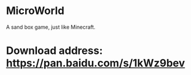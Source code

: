 # MicroWorld
A sand box game, just like Minecraft.

# Download address: https://pan.baidu.com/s/1kWz9bev
